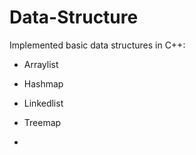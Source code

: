 # Data-Structure

Implemented basic data structures in C++:

- Arraylist
- Hashmap
- Linkedlist
- Treemap

- 
